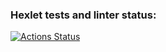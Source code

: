 ### Hexlet tests and linter status:
[![Actions Status](https://github.com/islandr7/python-project-49/actions/workflows/hexlet-check.yml/badge.svg)](https://github.com/islandr7/python-project-49/actions)